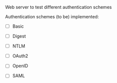 
Web server to test different authentication schemes

Authentication schemes (to be) implemented:

- [ ] Basic
- [ ] Digest
- [ ] NTLM
- [ ] OAuth2
- [ ] OpenID
- [ ] SAML

